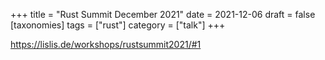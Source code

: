 +++
title = "Rust Summit December 2021"
date = 2021-12-06
draft = false
[taxonomies]
tags = ["rust"]
category = ["talk"]
+++


https://lislis.de/workshops/rustsummit2021/#1

